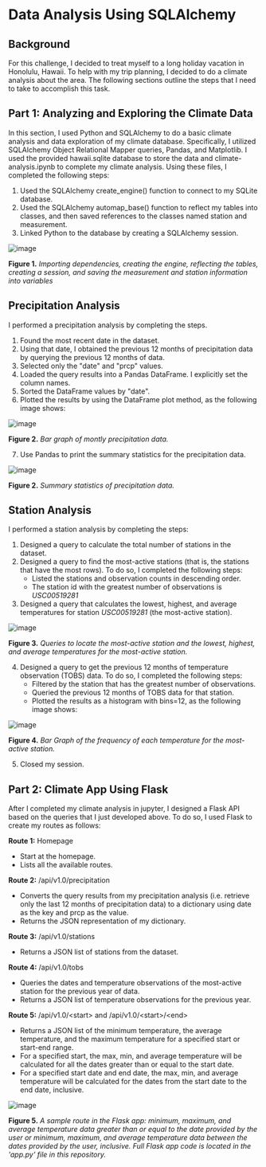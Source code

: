# Data Analysis Using SQLAlchemy

## Background
For this challenge, I decided to treat myself to a long holiday vacation in Honolulu, Hawaii. To help with my trip planning, I decided to do a climate analysis about the area. The following sections outline the steps that I need to take to accomplish this task.

## Part 1: Analyzing and Exploring the Climate Data
In this section, I used Python and SQLAlchemy to do a basic climate analysis and data exploration of my climate database. Specifically, I utilized SQLAlchemy Object Relational Mapper queries, Pandas, and Matplotlib. I used the provided hawaii.sqlite database to store the data and climate-analysis.ipynb to complete my climate analysis. Using these files, I completed the following steps:

1. Used the SQLAlchemy create_engine() function to connect to my SQLite database.
2. Used the SQLAlchemy automap_base() function to reflect my tables into classes, and then saved references to the classes named station and measurement.
3. Linked Python to the database by creating a SQLAlchemy session.

![image](https://github.com/nicholaishaw/sqlalchemy-challenge/assets/135463220/302073f6-d121-498b-a13f-bab8bb0031e7)

**Figure 1.** *Importing dependencies, creating the engine, reflecting the tables, creating a session, and saving the measurement and station information into variables*

## Precipitation Analysis
I performed a precipitation analysis by completing the steps.

1. Found the most recent date in the dataset.
2. Using that date, I obtained the previous 12 months of precipitation data by querying the previous 12 months of data.
3. Selected only the "date" and "prcp" values.
4. Loaded the query results into a Pandas DataFrame. I explicitly set the column names.
5. Sorted the DataFrame values by "date".
6. Plotted the results by using the DataFrame plot method, as the following image shows:

![image](https://github.com/nicholaishaw/sqlalchemy-challenge/assets/135463220/978ec827-a895-4a7b-8ddd-e25206cacf9f)

**Figure 2.** *Bar graph of montly precipitation data.*

7. Use Pandas to print the summary statistics for the precipitation data.

![image](https://github.com/nicholaishaw/sqlalchemy-challenge/assets/135463220/8dbc4946-6c16-4e0c-9f65-693c97de88c2)

**Figure 2.** *Summary statistics of precipitation data.*

## Station Analysis
I performed a station analysis by completing the steps:

1. Designed a query to calculate the total number of stations in the dataset.
2. Designed a query to find the most-active stations (that is, the stations that have the most rows). To do so, I completed the following steps:
    * Listed the stations and observation counts in descending order.
    * The station id with the greatest number of observations is *USC00519281*
3. Designed a query that calculates the lowest, highest, and average temperatures for station *USC00519281* (the most-active station).

![image](https://github.com/nicholaishaw/sqlalchemy-challenge/assets/135463220/0dd83ac7-c787-4b81-8f04-19648de23b70)

**Figure 3.** *Queries to locate the most-active station and the lowest, highest, and average temperatures for the most-active station.*

4. Designed a query to get the previous 12 months of temperature observation (TOBS) data. To do so, I completed the following steps:
    * Filtered by the station that has the greatest number of observations.
    * Queried the previous 12 months of TOBS data for that station.
    * Plotted the results as a histogram with bins=12, as the following image shows:

![image](https://github.com/nicholaishaw/sqlalchemy-challenge/assets/135463220/a0429b37-fa2a-4eab-95c6-a16c3eaac531)

**Figure 4.** *Bar Graph of the frequency of each temperature for the most-active station.*

5. Closed my session.

## Part 2: Climate App Using Flask
After I completed my climate analysis in jupyter, I designed a Flask API based on the queries that I just developed above. To do so, I used Flask to create my routes as follows:

**Route 1:** Homepage
* Start at the homepage.
* Lists all the available routes.

**Route 2:** /api/v1.0/precipitation
* Converts the query results from my precipitation analysis (i.e. retrieve only the last 12 months of precipitation data) to a dictionary using date as the key and prcp as the value.
* Returns the JSON representation of my dictionary.
    
**Route 3:** /api/v1.0/stations
* Returns a JSON list of stations from the dataset.

**Route 4:** /api/v1.0/tobs
* Queries the dates and temperature observations of the most-active station for the previous year of data.
* Returns a JSON list of temperature observations for the previous year.

**Route 5:** /api/v1.0/\<start> and /api/v1.0/\<start>/\<end>
* Returns a JSON list of the minimum temperature, the average temperature, and the maximum temperature for a specified start or start-end range.
* For a specified start, the max, min, and average temperature will be calculated for all the dates greater than or equal to the start date.
* For a specified start date and end date, the max, min, and average temperature will be calculated for the dates from the start date to the end date, inclusive.

![image](https://github.com/nicholaishaw/sqlalchemy-challenge/assets/135463220/40d9a078-04dc-4274-86f3-c3a8278c9754)

**Figure 5.** *A sample route in the Flask app: minimum, maximum, and average temperature data greater than or equal to the date provided by the user or minimum, maximum, and average temperature data between the dates provided by the user, inclusive. Full Flask app code is located in the 'app.py' file in this repository.*
